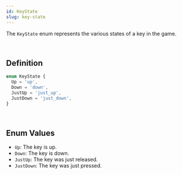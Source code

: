 ```yaml
---
id: KeyState
slug: key-state
---
```


The `KeyState` enum represents the various states of a key in the game.

<br/>

## Definition

```ts
enum KeyState {
  Up = 'up',
  Down = 'down',
  JustUp = 'just_up',
  JustDown = 'just_down',
}
```

<br/>

## Enum Values

- `Up`: The key is up.
- `Down`: The key is down.
- `JustUp`: The key was just released.
- `JustDown`: The key was just pressed.